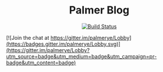 <h1 align="center">Palmer Blog</h1>

<p align="center">
  <a href="http://palmer.arkstack.cn/"><img src="https://travis-ci.org/palmerye/palmerye.github.io.svg?branch=source" alt="Build Status"></a>
</p>

[![Join the chat at https://gitter.im/palmerye/Lobby](https://badges.gitter.im/palmerye/Lobby.svg)](https://gitter.im/palmerye/Lobby?utm_source=badge&utm_medium=badge&utm_campaign=pr-badge&utm_content=badge)
